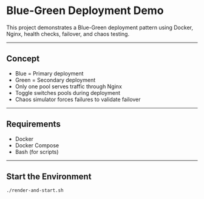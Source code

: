 # Blue-Green Deployment Demo

This project demonstrates a Blue-Green deployment pattern using Docker, Nginx, health checks, failover, and chaos testing.

---

## Concept
- Blue = Primary deployment
- Green = Secondary deployment
- Only one pool serves traffic through Nginx
- Toggle switches pools during deployment
- Chaos simulator forces failures to validate failover

---

## Requirements
- Docker
- Docker Compose
- Bash (for scripts)

---

## Start the Environment
```bash
./render-and-start.sh
